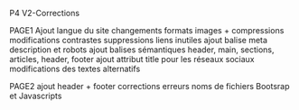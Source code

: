 P4 V2-Corrections


PAGE1
Ajout langue du site
changements formats images + compressions
modifications contrastes
suppressions liens inutiles
ajout balise meta description et robots
ajout balises sémantiques header, main, sections, articles, header, footer
ajout attribut title pour les réseaux sociaux
modifications des textes alternatifs

PAGE2
ajout header + footer
corrections erreurs noms de fichiers Bootsrap et Javascripts